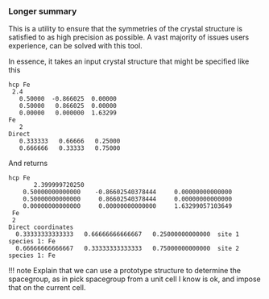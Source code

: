 
### Longer summary

This is a utility to ensure that the symmetries of the crystal structure is satisfied to as high precision as possible. A vast majority of issues users experience, can be solved with this tool.

In essence, it takes an input crystal structure that might be specified like this

```
hcp Fe
 2.4
   0.50000  -0.866025  0.00000
   0.50000   0.866025  0.00000
   0.00000   0.000000  1.63299
Fe
   2
Direct
   0.333333   0.66666   0.25000
   0.666666   0.33333   0.75000
```

And returns

```
hcp Fe
       2.399999720250
    0.50000000000000    -0.86602540378444     0.00000000000000
    0.50000000000000     0.86602540378444     0.00000000000000
    0.00000000000000     0.00000000000000     1.63299057103649
 Fe
 2
Direct coordinates
  0.33333333333333   0.66666666666667   0.25000000000000  site 1 species 1: Fe
  0.66666666666667   0.33333333333333   0.75000000000000  site 2 species 1: Fe
```

!!! note
    Explain that we can use a prototype structure to determine the spacegroup, as in pick spacegroup from a unit cell I know is ok, and impose that on the current cell.


